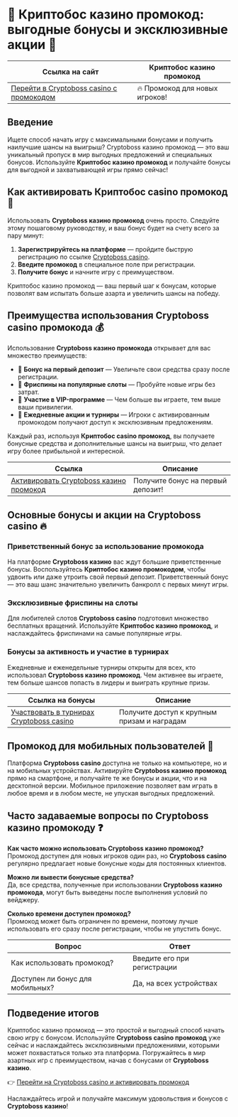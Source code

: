 # 🎰 Криптобос казино промокод: выгодные бонусы и эксклюзивные акции 🎰

| Ссылка на сайт | Криптобос казино промокод |
| -------------- | ------------------------- |
| [Перейти в Cryptoboss casino с промокодом](https://cryptobossc.online/d847bcfa9) | 🔥 Промокод для новых игроков! |

## Введение

Ищете способ начать игру с максимальными бонусами и получить наилучшие шансы на выигрыш? Cryptoboss казино промокод — это ваш уникальный пропуск в мир выгодных предложений и специальных бонусов. Используйте **Криптобос казино промокод** и получайте бонусы для выгодной и захватывающей игры прямо сейчас!

## Как активировать Криптобос casino промокод 🎫

Использовать **Cryptoboss казино промокод** очень просто. Следуйте этому пошаговому руководству, и ваш бонус будет на счету всего за пару минут:

1. **Зарегистрируйтесь на платформе** — пройдите быструю регистрацию по ссылке [Cryptoboss casino](https://cryptobossc.online/d847bcfa9).
2. **Введите промокод** в специальное поле при регистрации.
3. **Получите бонус** и начните игру с преимуществом.

Криптобос казино промокод — ваш первый шаг к бонусам, которые позволят вам испытать больше азарта и увеличить шансы на победу.

## Преимущества использования Cryptoboss casino промокода 💰

Использование **Cryptoboss казино промокода** открывает для вас множество преимуществ:

- 🎁 **Бонус на первый депозит** — Увеличьте свои средства сразу после регистрации.
- 🔄 **Фриспины на популярные слоты** — Пробуйте новые игры без затрат.
- 💎 **Участие в VIP-программе** — Чем больше вы играете, тем выше ваши привилегии.
- 🚀 **Ежедневные акции и турниры** — Игроки с активированным промокодом получают доступ к эксклюзивным предложениям.

Каждый раз, используя **Криптобос casino промокод**, вы получаете бонусные средства и дополнительные шансы на выигрыш, что делает игру более прибыльной и интересной.

| Ссылка | Описание |
| ------ | -------- |
| [Активировать Cryptoboss казино промокод](https://cryptobossc.online/d847bcfa9) | Получите бонус на первый депозит! |

## Основные бонусы и акции на Cryptoboss casino 🔥

### Приветственный бонус за использование промокода

На платформе **Cryptoboss казино** вас ждут большие приветственные бонусы. Воспользуйтесь **Криптобос казино промокодом**, чтобы удвоить или даже утроить свой первый депозит. Приветственный бонус — это ваш шанс значительно увеличить банкролл с первых минут игры.

### Эксклюзивные фриспины на слоты

Для любителей слотов **Cryptoboss casino** подготовил множество бесплатных вращений. Используйте **Криптобос казино промокод**, и наслаждайтесь фриспинами на самые популярные игры.

### Бонусы за активность и участие в турнирах

Ежедневные и еженедельные турниры открыты для всех, кто использовал **Cryptoboss казино промокод**. Чем активнее вы играете, тем больше шансов попасть в лидеры и выиграть крупные призы.

| Ссылка на бонусы | Описание |
| ---------------- | -------- |
| [Участвовать в турнирах Cryptoboss casino](https://cryptobossc.online/d847bcfa9) | Получите доступ к крупным призам и наградам |

## Промокод для мобильных пользователей 📱

Платформа **Cryptoboss casino** доступна не только на компьютере, но и на мобильных устройствах. Активируйте **Cryptoboss казино промокод** прямо на смартфоне, и получайте те же бонусы и акции, что и на десктопной версии. Мобильное приложение позволяет вам играть в любое время и в любом месте, не упуская выгодных предложений.

## Часто задаваемые вопросы по Cryptoboss казино промокоду ❓

**Как часто можно использовать Cryptoboss казино промокод?**  
Промокод доступен для новых игроков один раз, но **Cryptoboss casino** регулярно предлагает новые бонусные коды для постоянных клиентов.

**Можно ли вывести бонусные средства?**  
Да, все средства, полученные при использовании **Cryptoboss казино промокода**, могут быть выведены после выполнения условий по вейджеру.

**Сколько времени доступен промокод?**  
Промокод может быть ограничен по времени, поэтому лучше использовать его сразу после регистрации, чтобы не упустить бонус.

| Вопрос | Ответ |
| ------ | ----- |
| Как использовать промокод? | Введите его при регистрации |
| Доступен ли бонус для мобильных? | Да, на всех устройствах |

## Подведение итогов

Криптобос казино промокод — это простой и выгодный способ начать свою игру с бонусом. Используйте **Cryptoboss casino промокод** уже сейчас и наслаждайтесь эксклюзивными предложениями, которыми может похвастаться только эта платформа. Погружайтесь в мир азартных игр с преимуществом, начав с бонусами от **Cryptoboss казино**.

👉 [Перейти на Cryptoboss casino и активировать промокод](https://cryptobossc.online/d847bcfa9)

Наслаждайтесь игрой и получайте максимум удовольствия и бонусов с **Cryptoboss казино**!
